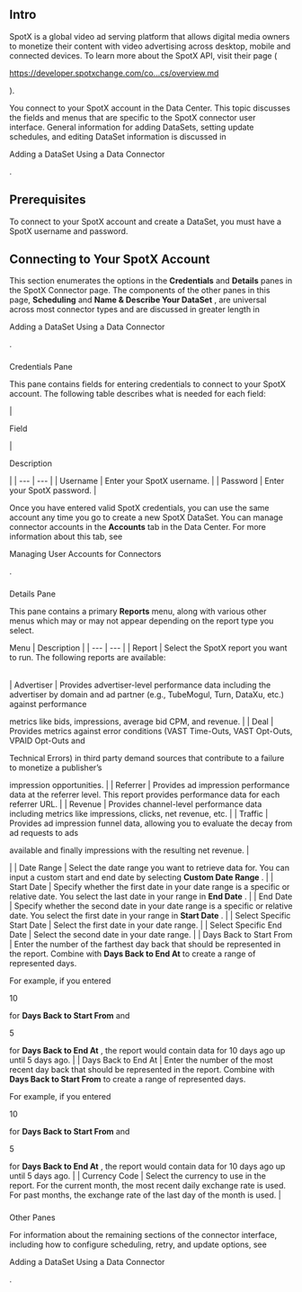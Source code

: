 

Intro
-------

SpotX is a global video ad serving platform that allows digital media owners to monetize their content with video advertising across desktop, mobile and connected devices. To learn more about the SpotX API, visit their page (

https://developer.spotxchange.com/co...cs/overview.md

).


 You connect to your SpotX account in the Data Center. This topic discusses the fields and menus that are specific to the SpotX connector user interface. General information for adding DataSets, setting update schedules, and editing DataSet information is discussed in

Adding a DataSet Using a Data Connector

.


 Prerequisites
---------------

To connect to your SpotX account and create a DataSet, you must have a SpotX username and password.


 Connecting to Your SpotX Account
----------------------------------


 This section enumerates the options in the
 **Credentials**
 and
 **Details**
 panes in the SpotX Connector page. The components of the other panes in this page,
 **Scheduling**
 and
 **Name & Describe Your DataSet**
 , are universal across most connector types and are discussed in greater length in

Adding a DataSet Using a Data Connector

.


###

Credentials Pane


 This pane contains fields for entering credentials to connect to your SpotX account. The following table describes what is needed for each field:


|

Field

|

Description

|
| --- | --- |
|
 Username
  |
 Enter your SpotX username.
  |
|
 Password
  |
 Enter your SpotX password.
  |


 Once you have entered valid SpotX credentials, you can use the same account any time you go to create a new SpotX DataSet. You can manage connector accounts in the
 **Accounts**
 tab in the Data Center. For more information about this tab, see

Managing User Accounts for Connectors

.


###
 Details Pane

This pane contains a primary
 **Reports**
 menu, along with various other menus which may or may not appear depending on the report type you select.


 Menu
  |
 Description
  |
| --- | --- |
|
 Report
  |
 Select the SpotX report you want to run. The following reports are available:


|  |  |
| --- | --- |
|
 Advertiser
  |
 Provides advertiser-level performance data including the advertiser by domain and ad partner (e.g., TubeMogul, Turn, DataXu, etc.) against performance

metrics like bids, impressions, average bid CPM, and revenue.
  |
|
 Deal
  |
 Provides metrics against error conditions (VAST Time-Outs, VAST Opt-Outs, VPAID Opt-Outs and

Technical Errors) in third party demand sources that contribute to a failure to monetize a publisher’s

impression opportunities.
  |
|
 Referrer
  |
 Provides ad impression performance data at the referrer level. This report provides performance data for each referrer URL.
  |
|
 Revenue
  |
 Provides channel-level performance data including metrics like impressions, clicks, net revenue, etc.
  |
|
 Traffic
  |
 Provides ad impression funnel data, allowing you to evaluate the decay from ad requests to ads

available and finally impressions with the resulting net revenue.
  |

|
|
 Date Range
  |
 Select the date range you want to retrieve data for. You can input a custom start and end date by selecting
 **Custom Date Range**
 .
  |
|
 Start Date
  |
 Specify whether the first date in your date range is a specific or relative date. You select the last date in your range in
 **End Date**
 .
  |
|
 End Date
  |
 Specify whether the second date in your date range is a specific or relative date. You select the first date in your range in
 **Start Date**
 .
  |
|
 Select Specific Start Date
  |
 Select the first date in your date range.
  |
|
 Select Specific End Date
  |
 Select the second date in your date range.
  |
|
 Days Back to Start From
  |
 Enter the number of the farthest day back that should be represented in the report. Combine with
 **Days Back to End At**
 to create a range of represented days.


 For example, if you entered

10

for
 **Days Back to Start From**
 and

5

for
 **Days Back to End At**
 , the report would contain data for 10 days ago up until 5 days ago.
  |
|
 Days Back to End At
  |
 Enter the number of the most recent day back that should be represented in the report. Combine with
 **Days Back to Start From**
 to create a range of represented days.


 For example, if you entered

10

for
 **Days Back to Start From**
 and

5

for
 **Days Back to End At**
 , the report would contain data for 10 days ago up until 5 days ago.
  |
|
 Currency Code
  |
 Select the currency to use in the report. For the current month, the most recent daily exchange rate is used. For past months, the exchange rate of the last day of the month is used.
  |


###
 Other Panes

For information about the remaining sections of the connector interface, including how to configure scheduling, retry, and update options, see

Adding a DataSet Using a Data Connector

.

